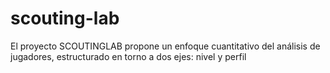 # scouting-lab
El proyecto SCOUTINGLAB propone un enfoque cuantitativo del análisis de jugadores, estructurado en torno a dos ejes: nivel y perfil
